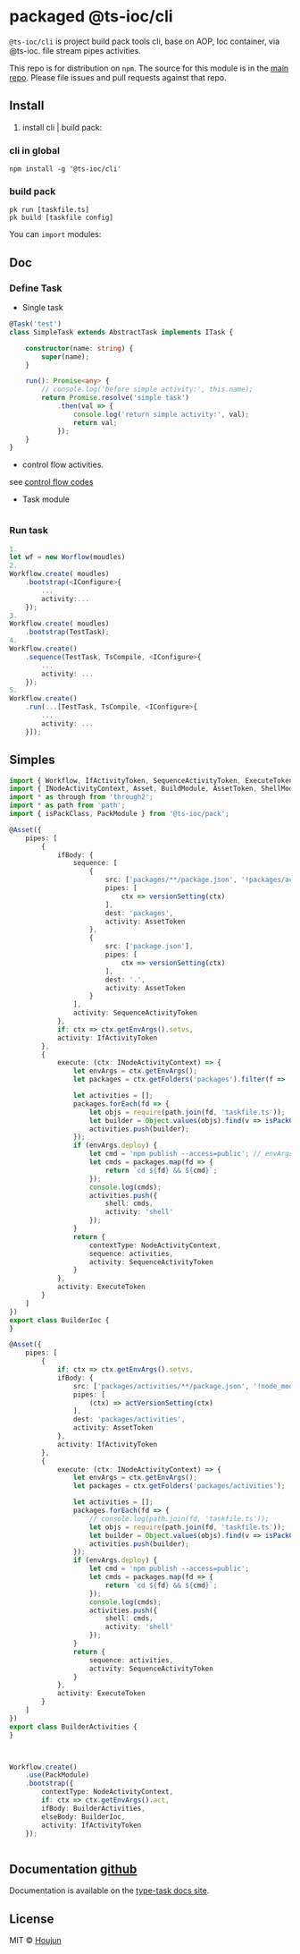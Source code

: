 # packaged @ts-ioc/cli
`@ts-ioc/cli` is project build pack tools cli, base on AOP, Ioc container, via @ts-ioc. file stream pipes activities.

This repo is for distribution on `npm`. The source for this module is in the
[main repo](https://github.com/zhouhoujun/tsioc/blob/master/packages/cli#readme).
Please file issues and pull requests against that repo.


## Install


1. install cli | build pack:

### cli in global
```shell
npm install -g '@ts-ioc/cli'
```
### build pack
```
pk run [taskfile.ts]
pk build [taskfile config]
```



You can `import` modules:


## Doc

### Define Task

* Single task

```ts
@Task('test')
class SimpleTask extends AbstractTask implements ITask {

    constructor(name: string) {
        super(name);
    }

    run(): Promise<any> {
        // console.log('before simple activity:', this.name);
        return Promise.resolve('simple task')
            .then(val => {
                console.log('return simple activity:', val);
                return val;
            });
    }
}

```

* control flow activities.

see [control flow codes](https://github.com/zhouhoujun/tsioc/tree/master/packages/activities/src/activities)


* Task module

```ts


```

### Run task

```ts
1.
let wf = new Worflow(moudles)
2.
Workflow.create( moudles)
    .bootstrap(<IConfigure>{
        ...
        activity:...
    });
3.
Workflow.create( moudles)
    .bootstrap(TestTask);
4.
Workflow.create()
    .sequence(TestTask, TsCompile, <IConfigure>{
        ...
        activity: ...
    });
5.
Workflow.create()
    .run(...[TestTask, TsCompile, <IConfigure>{
        ...
        activity: ...
    }]);


```

## Simples

```ts
import { Workflow, IfActivityToken, SequenceActivityToken, ExecuteToken } from '@ts-ioc/activities';
import { INodeActivityContext, Asset, BuildModule, AssetToken, ShellModule, TransformModule, NodeActivityContext } from '@ts-ioc/build';
import * as through from 'through2';
import * as path from 'path';
import { isPackClass, PackModule } from '@ts-ioc/pack';

@Asset({
    pipes: [
        {
            ifBody: {
                sequence: [
                    {
                        src: ['packages/**/package.json', '!packages/activities/**/package.json', '!node_modules/**/package.json'],
                        pipes: [
                            ctx => versionSetting(ctx)
                        ],
                        dest: 'packages',
                        activity: AssetToken
                    },
                    {
                        src: ['package.json'],
                        pipes: [
                            ctx => versionSetting(ctx)
                        ],
                        dest: '.',
                        activity: AssetToken
                    }
                ],
                activity: SequenceActivityToken
            },
            if: ctx => ctx.getEnvArgs().setvs,
            activity: IfActivityToken
        },
        {
            execute: (ctx: INodeActivityContext) => {
                let envArgs = ctx.getEnvArgs();
                let packages = ctx.getFolders('packages').filter(f => !/activities/.test(f)); // (f => !/(annotations|aop|bootstrap)/.test(f));

                let activities = [];
                packages.forEach(fd => {
                    let objs = require(path.join(fd, 'taskfile.ts'));
                    let builder = Object.values(objs).find(v => isPackClass(v));
                    activities.push(builder);
                });
                if (envArgs.deploy) {
                    let cmd = 'npm publish --access=public'; // envArgs.deploy ? 'npm publish --access=public' : 'npm run build';
                    let cmds = packages.map(fd => {
                        return `cd ${fd} && ${cmd}`;
                    });
                    console.log(cmds);
                    activities.push({
                        shell: cmds,
                        activity: 'shell'
                    });
                }
                return {
                    contextType: NodeActivityContext,
                    sequence: activities,
                    activity: SequenceActivityToken
                }
            },
            activity: ExecuteToken
        }
    ]
})
export class BuilderIoc {
}

@Asset({
    pipes: [
        {
            if: ctx => ctx.getEnvArgs().setvs,
            ifBody: {
                src: ['packages/activities/**/package.json', '!node_modules/**/package.json'],
                pipes: [
                    (ctx) => actVersionSetting(ctx)
                ],
                dest: 'packages/activities',
                activity: AssetToken
            },
            activity: IfActivityToken
        },
        {
            execute: (ctx: INodeActivityContext) => {
                let envArgs = ctx.getEnvArgs();
                let packages = ctx.getFolders('packages/activities');

                let activities = [];
                packages.forEach(fd => {
                    // console.log(path.join(fd, 'taskfile.ts'));
                    let objs = require(path.join(fd, 'taskfile.ts'));
                    let builder = Object.values(objs).find(v => isPackClass(v));
                    activities.push(builder);
                });
                if (envArgs.deploy) {
                    let cmd = 'npm publish --access=public';
                    let cmds = packages.map(fd => {
                        return `cd ${fd} && ${cmd}`;
                    });
                    console.log(cmds);
                    activities.push({
                        shell: cmds,
                        activity: 'shell'
                    });
                }
                return {
                    sequence: activities,
                    activity: SequenceActivityToken
                }
            },
            activity: ExecuteToken
        }
    ]
})
export class BuilderActivities {
}



Workflow.create()
    .use(PackModule)
    .bootstrap({
        contextType: NodeActivityContext,
        if: ctx => ctx.getEnvArgs().act,
        ifBody: BuilderActivities,
        elseBody: BuilderIoc,
        activity: IfActivityToken
    });



```

## Documentation [github](https://github.com/zhouhoujun/tsioc/blob/master/packages/activities#readme)

Documentation is available on the
[type-task docs site](https://github.com/zhouhoujun/tsioc/blob/master/packages/activities#readme).

## License

MIT © [Houjun](https://github.com/zhouhoujun/)